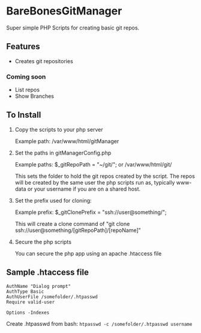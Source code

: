 # BareBonesGitManager
Super simple PHP Scripts for creating basic git repos.

## Features
* Creates git repositories

### Coming soon
* List repos
* Show Branches


## To Install
1. Copy the scripts to your php server

   Example path: /var/www/html/gitManager

2. Set the paths in gitManagerConfig.php

   Example paths: $_gitRepoPath = "~/git/"; or /var/www/html/git/

   This sets the folder to hold the git repos created by the script. The repos will 
   be created by the same user the php scripts run as, typically www-data or your username
   if you are on a shared host.

3. Set the prefix used for cloning:

   Example prefix: $_gitClonePrefix = "ssh://user@something/";

   This will create a clone command of "git clone ssh://user@something/[gitRepoPath]/[repoName]"

4. Secure the php scripts

   You can secure the php app using an apache .htaccess file

## Sample .htaccess file
```
AuthName "Dialog prompt"
AuthType Basic
AuthUserFile /somefolder/.htpasswd
Require valid-user

Options -Indexes
```

Create .htpasswd from bash: `htpasswd -c /somefolder/.htpasswd username`
